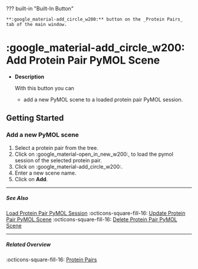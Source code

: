 ??? built-in "Built-In Button"

    **:google_material-add_circle_w200:** button on the _Protein Pairs_ tab of the main window.

# :google_material-add_circle_w200: Add Protein Pair PyMOL Scene
<div class="grid cards" markdown>

-   __Description__

     With this button you can

    - add a new PyMOL scene to a loaded protein pair PyMOL session.

</div>

## Getting Started
### Add a new PyMOL scene
1. Select a protein pair from the tree.
2. Click on :google_material-open_in_new_w200:, to load the pymol session of the selected protein pair.
3. Click on :google_material-add_circle_w200:.
4. Enter a new scene name.
5. Click on **Add**.

---

##### See Also
[Load Protein Pair PyMOL Session](protein_pair_load_session.md) :octicons-square-fill-16: [Update Protein Pair PyMOL Scene](protein_pair_update_scene.md) :octicons-square-fill-16: [Delete Protein Pair PyMOL Scene](protein_pair_delete_scene.md)

---

##### Related Overview
:octicons-square-fill-16: [Protein Pairs](index.md)
